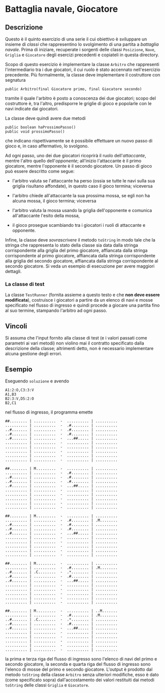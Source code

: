 Battaglia navale, Giocatore
===========================

Descrizione
-----------

Questo è il quinto esercizio di una serie il cui obiettivo è sviluppare un
insieme di *classi* che rappresentino lo svolgimento di una partita a *battaglia
navale*. Prima di iniziare, recuperate i sorgenti delle classi `Posizione`,
`Nave`, `Griglia` e `Giocatore` degli esercizi precedenti e copiateli in questa
directory.

Scopo di questo esercizio è implementare la classe `Arbitro` che rappresenti
l'intermediario tra i due giocatori, il cui ruolo è stato accennato
nell'esercizio precedente. Più formalmente, la classe deve implementare il
costruttore con segnatura

    public Arbitro(final Giocatore primo, final Giocatore secondo)

tramite il quale l'arbitro è posto a conoscenza dei due giocatori; scopo del
costruttore è, tra l'altro, predisporre le griglie di gioco e popolarle con le
navi indicate dai giocatori.

La classe deve quindi avere due metodi

    public boolean haProssimoPasso()
    public void prossimoPasso()

che indicano rispettivamente se è possibile effettuare un nuovo passo di gioco
e, in caso affermativo, lo svolgono.

Ad ogni passo, uno dei due giocatori ricoprirà il ruolo  dell'*attaccante*,
mentre l'altro quello dell'*opponente*; all'inizio l'attaccante è il primo
giocatore, mentre l'opponente è il secondo giocatore. Un passo di gioco può
essere descritto come segue:

* l'arbitro valuta se l'attaccante ha perso (ossia se tutte le navi sulla
  sua griglia risultano affondate), in questo caso il gioco termina; viceversa

* l'arbitro chiede all'attaccante la sua prossima mossa, se egli non ha alcuna
  mossa, il gioco termina; viceversa

* l'arbitro valuta la mossa usando la griglia dell'opponente e comunica
  all'attaccante l'esito della mossa,

* il gioco prosegue scambiando tra i giocatori i ruoli di attaccante e opponente.

Infine, la classe deve *sovrascrivere* il metodo `toString` in modo tale che la
stringa che rappresenta lo stato della classe sia data dalla stringa
corrispondente alla griglia del primo giocatore, affiancata dalla stringa
corrispondente al primo giocatore, affiancata dalla stringa corrispondente alla
griglia del secondo giocatore, affiancata dalla stringa corrispondente al
secondo giocatore. Si veda un esempio di esecuzione per avere maggiori dettagli.


### La classe di test

La classe `TestRunner` (fornita assieme a questo testo e che **non deve essere
modificata**), costruisce i giocatori a partire da un elenco di navi e mosse
specificato nel flusso di ingresso e quindi procede a giocare una partita fino
al suo termine, stampando l'arbitro ad ogni passo.


Vincoli
-------

Si assuma che l'input fornito alla classe di test (e i valori passati come
parametri ai vari metodi) non violino mai il contratto specificato dalla
descrizione della classe; altrimenti detto, non è necessario implementare alcuna
gestione degli errori.


Esempio
-------

Eseguendo `soluzione` e avendo

    A1:2:O,C3:3:V
    A1,B3
    B2:3:V,D5:2:O
    B2,C1

nel flusso di ingresso, il programma emette

    ##........ | ..........  -  .......... | ..........
    .......... | ..........  -  .#........ | ..........
    ..#....... | ..........  -  .#........ | ..........
    ..#....... | ..........  -  .#........ | ..........
    ..#....... | ..........  -  ...##..... | ..........
    .......... | ..........  -  .......... | ..........
    .......... | ..........  -  .......... | ..........
    .......... | ..........  -  .......... | ..........
    .......... | ..........  -  .......... | ..........
    .......... | ..........  -  .......... | ..........

    ##........ | M.........  -  .......... | ..........
    .......... | ..........  -  .#........ | ..........
    ..#....... | ..........  -  .#........ | ..........
    ..#....... | ..........  -  .#........ | ..........
    ..#....... | ..........  -  ...##..... | ..........
    .......... | ..........  -  .......... | ..........
    .......... | ..........  -  .......... | ..........
    .......... | ..........  -  .......... | ..........
    .......... | ..........  -  .......... | ..........
    .......... | ..........  -  .......... | ..........

    ##........ | M.........  -  .......... | ..........
    .......... | ..........  -  .#........ | .M........
    ..#....... | ..........  -  .#........ | ..........
    ..#....... | ..........  -  .#........ | ..........
    ..#....... | ..........  -  ...##..... | ..........
    .......... | ..........  -  .......... | ..........
    .......... | ..........  -  .......... | ..........
    .......... | ..........  -  .......... | ..........
    .......... | ..........  -  .......... | ..........
    .......... | ..........  -  .......... | ..........

    ##........ | M.........  -  .......... | ..........
    .......... | ..........  -  .#........ | .M........
    ..#....... | .C........  -  .*........ | ..........
    ..#....... | ..........  -  .#........ | ..........
    ..#....... | ..........  -  ...##..... | ..........
    .......... | ..........  -  .......... | ..........
    .......... | ..........  -  .......... | ..........
    .......... | ..........  -  .......... | ..........
    .......... | ..........  -  .......... | ..........
    .......... | ..........  -  .......... | ..........

    ##........ | M.........  -  .......... | ..M.......
    .......... | ..........  -  .#........ | .M........
    ..#....... | .C........  -  .*........ | ..........
    ..#....... | ..........  -  .#........ | ..........
    ..#....... | ..........  -  ...##..... | ..........
    .......... | ..........  -  .......... | ..........
    .......... | ..........  -  .......... | ..........
    .......... | ..........  -  .......... | ..........
    .......... | ..........  -  .......... | ..........
    .......... | ..........  -  .......... | ..........


la prima e terza riga del flusso di ingresso sono l'elenco di navi del primo e
secondo giocatore, la seconda e quarta riga del flusso di ingresso sono l'elenco
di mosse del primo e secondo giocatore. L'output è prodotto dal metodo
`toString` della classe `Arbitro` senza ulteriori modifiche, esso è dato (come
specificato sopra) dall'accostamento dei valori restituiti dai metodi `toString`
delle classi `Griglia` e `Giocatore`.
